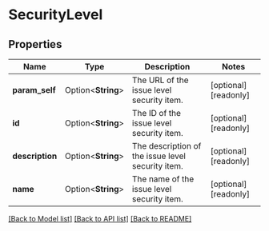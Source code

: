 # SecurityLevel

## Properties

Name | Type | Description | Notes
------------ | ------------- | ------------- | -------------
**param_self** | Option<**String**> | The URL of the issue level security item. | [optional][readonly]
**id** | Option<**String**> | The ID of the issue level security item. | [optional][readonly]
**description** | Option<**String**> | The description of the issue level security item. | [optional][readonly]
**name** | Option<**String**> | The name of the issue level security item. | [optional][readonly]

[[Back to Model list]](../README.md#documentation-for-models) [[Back to API list]](../README.md#documentation-for-api-endpoints) [[Back to README]](../README.md)


